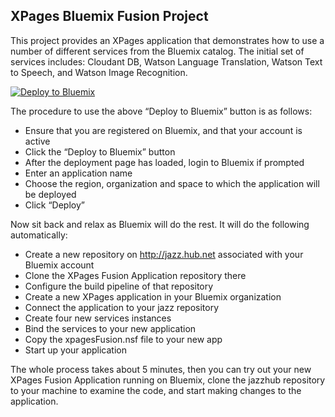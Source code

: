 ## XPages Bluemix Fusion Project

This project provides an XPages application that demonstrates how to 
use a number of different services from the Bluemix catalog. The initial
set of services includes: Cloudant DB, Watson Language Translation, Watson 
Text to Speech, and Watson Image Recognition.

[![Deploy to Bluemix](https://bluemix.net/deploy/button.png)](https://bluemix.net/deploy?repository=https://github.com/OpenNTF/XPages-Fusion-Application)

The procedure to use the above “Deploy to Bluemix” button is as follows:

 - Ensure that you are registered on Bluemix, and that your account is
   active 
 - Click the “Deploy to Bluemix” button
 - After the deployment page has loaded, login to Bluemix if prompted
 - Enter an application name
 - Choose the region, organization and space to which the application will be deployed
 - Click “Deploy”

Now sit back and relax as Bluemix will do the rest. It will do the following automatically:

 - Create a new repository on http://jazz.hub.net associated with your Bluemix account
 - Clone the XPages Fusion Application repository there
 - Configure the build pipeline of that repository
 - Create a new XPages application in your Bluemix organization
 - Connect the application to your jazz repository
 - Create four new services instances
 - Bind the services to your new application
 - Copy the xpagesFusion.nsf file to your new app
 - Start up your application

The whole process takes about 5 minutes, then you can try out your new XPages Fusion Application running on Bluemix, clone the jazzhub repository to your machine to examine the code, and start making changes to the application.
